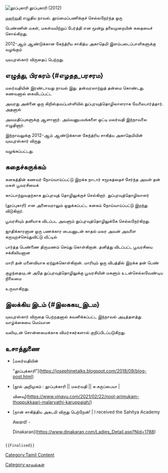 ![தூப்புகாரி](Thuppu.png "தூப்புகாரி") தூப்புகாரி (2012)
[மலர்வதி](மலர்வதி "wikilink") எழுதிய நாவல். தூய்மைப்பணிக்குச் செல்லநேர்ந்த ஒரு
பெண்ணின் மகள், மகள்வயிற்றுப் பேர்த்தி என மூன்று தலைமுறையின் கதையைச் சொல்கிறது.
2012-ஆம் ஆண்டுக்கான கேந்த்ரிய சாகித்ய அகாதெமி இளம்படைப்பாளிகளுக்கு வழங்கும்
யுவபுரஸ்கார் விருதைப் பெற்றது.

## எழுத்து, பிரசுரம் {#எழதத_பரசரம}

மலர்வதியின் இரண்டாவது நாவல் இது. தன்வரலாற்றுத் தன்மை கொண்டது. கணவனால் கைவிடப்பட்ட
அவரது அன்னை ஒரு கிறிஸ்தவப்பள்ளியில் துப்புரவுத்தொழிலாளராக வேலைபார்த்தார். அதனால்
அவமதிப்புகளுக்கு ஆளானார். அவ்வனுபவங்களை ஒட்டி மலர்வதி இந்நாவலை எழுதினார்.
இந்நாவலுக்கு 2012-ஆம் ஆண்டுக்கான கேந்த்ரிய சாகித்ய அகாதெமியின் யுவபுரஸ்கார் விருது
வழங்கப்பட்டது.

## கதைச்சுருக்கம்

கனகத்தின் கணவர் நோய்வாய்ப்பட்டு இறக்க நாடார் சமூகத்தைச் சேர்ந்த அவள் தன் மகள் பூவரசியைக்
காப்பாற்றுவதற்காக துப்புரவுத் தொழிலுக்குச் செல்கிறார். துப்புரவுத்தொழிலாளர்
(தூப்புகாரி) என அனைவராலும் ஒதுக்கப்பட்ட கனகம் நோய்வாய்ப்பட்டு இறந்து விடுகிறார்.
பூவரசியும் தனியாக விடப்பட அவளும் துப்புரவுத்தொழிலுக்கே செல்லநேர்கிறது.
ஜாதிக்காரனான ஒரு பணக்கார பையனுடன் காதல் மலர அவன் அவளை கருவுறச்செய்துவிட்டு வீட்டில்
பார்த்த பெண்ணை திருமணம் செய்து கொள்கிறான். தனித்து விடப்பட்ட பூவரசியை சக்கிலியனான
மாரி தன் மனைவியாக ஏற்றுக்கொள்கிறான். மாரியும் ஒரு விபத்தில் இறக்க தன் பெண்
குழந்தையுடன் அதே துப்புரவுத்தொழிலுக்கு பூவரசியின் மகளும் உடன்செல்லவேண்டிய நிலைமை
உருவாகிறது.

## இலக்கிய இடம் {#இலககய_இடம}

யுவபுரஸ்கார் விருதை பெற்றதனால் கவனிக்கப்பட்ட இந்நாவல் அடித்தளத்து வாழ்க்கையை மெய்யான
வலியுடன் சொன்னமைக்காக விமர்சகர்களால் குறிப்பிடப்படுகிறது.

## உசாத்துணை

-   [மலர்வதியின்
    \"தூப்புக்காரி\"](https://josephinetalks.blogspot.com/2018/09/blog-post.html)
-   [நூல் அறிமுகம் : தூப்புக்காரி \|\| மலர்வதி \|\| சு.கருப்பையா \|
    வினவு](https://www.vinavu.com/2021/02/22/nool-arimukam-thoppukkaari-malarvathi-karuppaiah/)
-   [நான் சாகித்திய அகடமி விருது பெற்றேன்! \| I received the Sahitya Academy
    Award! -
    Dinakaran](https://www.dinakaran.com/Ladies_Detail.asp?Nid=1788)

```{=mediawiki}
{{Finalised}}
```
[Category:Tamil Content](Category:Tamil_Content "wikilink")
[Category:நாவல்கள்](Category:நாவல்கள் "wikilink")
